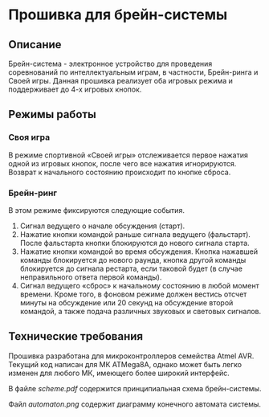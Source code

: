 # Прошивка для брейн-системы

## Описание

Брейн-система - электронное устройство для проведения соревнований по интеллектуальным играм, в частности, Брейн-ринга и Своей игры.
Данная прошивка реализует оба игровых режима и поддерживает до 4-х игровых кнопок. 

## Режимы работы
### Своя игра
В режиме спортивной «Своей игры» отслеживается первое нажатия одной из игровых кнопок, после чего все нажатия игнорируются. 
Возврат к начального состоянию происходит по кнопке сброса.
### Брейн-ринг
В этом режиме фиксируются следующие события.
1. Сигнал ведущего о начале обсуждения (старт).
2. Нажатие кнопки командой раньше сигнала ведущего (фальстарт). После фальстарта кнопки блокируются до нового сигнала старта.
3. Нажатие кнопки командой во время обсуждения. Кнопка нажавшей команды блокируется до нового раунда, кнопка другой команды блокируется до сигнала рестарта, если таковой будет (в случае неправильного ответа первой команды).
4. Сигнал ведущего «сброс» к начальному состоянию в любой момент времени.
Кроме того, в фоновом режиме должен вестись отсчет минуты на обсуждение или 20 секунд на обсуждение второй командой, а также подача различных звуковых и световых сигналов.

## Технические требования

Прошивка разработана для микроконтроллеров семейства Atmel AVR. Текущий код написан для МК ATMega8A, однако может быть легко изменен
для любого МК, имеющего более широкий интерфейс.

В файле *scheme.pdf* содержится принципиальная схема брейн-системы.

Файл *automaton.png* содержит диаграмму конечного автомата системы.
